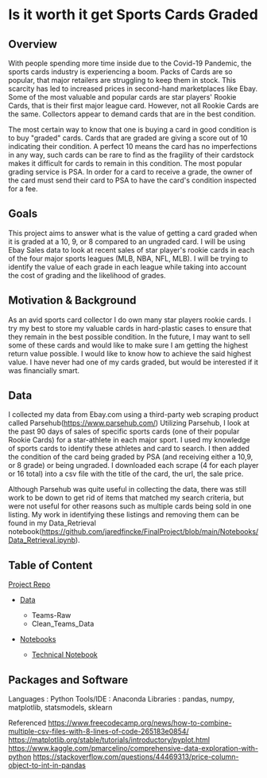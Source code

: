  # Is it worth it get Sports Cards Graded #


## Overview ##
With people spending more time inside due to the Covid-19 Pandemic, the sports cards industry is experiencing a boom. Packs of Cards are so popular, that major retailers are struggling to keep them in stock. This scarcity has led to increased prices in second-hand marketplaces like Ebay. Some of the most valuable and popular cards are star players' Rookie Cards, that is their first major league card. However, not all Rookie Cards are the same. Collectors appear to demand cards that are in the best condition. 

The most certain way to know that one is buying a card in good condition is to buy "graded" cards. Cards that are graded are giving a score out of 10 indicating their condition. A perfect 10 means the card has no imperfections in any way, such cards can be rare to find as the fragility of their cardstock makes it difficult for cards to remain in this condition. The most popular grading service is PSA. In order for a card to receive a grade, the owner of the card must send their card to PSA to have the card's condition inspected for a fee. 

## Goals ##
This project aims to answer what is the value of getting a card graded when it is graded at a 10, 9, or 8 compared to an ungraded card. I will be using Ebay Sales data to look at recent sales of star player's rookie cards in each of the four major sports leagues (MLB, NBA, NFL, MLB). I will be trying to identify the value of each grade in each league while taking into account the cost of grading and the likelihood of grades.


## Motivation & Background ##
As an avid sports card collector I do own many star players rookie cards. I try my best to store my valuable cards in hard-plastic cases to ensure that they remain in the best possible condition. In the future, I may want to sell some of these cards and would like to make sure I am getting the highest return value possible. I would like to know how to achieve the said highest value. I have never had one of my cards graded, but would be interested if it was financially smart. 


## Data ##
I collected my data from Ebay.com using a third-party web scraping product called Parsehub(https://www.parsehub.com/)
Utilizing Parsehub, I look at the past 90 days of sales of specific sports cards (one of their popular Rookie Cards) for a star-athlete in each major sport. I used my knowledge of sports cards to identify these athletes and card to search. I then added the condition of the card being graded by PSA (and receiving either a 10,9, or 8 grade) or being ungraded. I downloaded each scrape (4 for each player or 16 total) into a csv file with the title of the card, the url, the sale price.

Although Parsehub was quite useful in collecting the data, there was still work to be down to get rid of items that matched my search criteria, but were not useful for other reasons such as multiple cards being sold in one listing. My work in identifying these listings and removing them can be found in my Data_Retrieval notebook(https://github.com/jaredfincke/FinalProject/blob/main/Notebooks/Data_Retrieval.ipynb). 

## Table of Content ##
[Project Repo](https://github.com/jaredfincke/Project-1)
   - [Data](https://github.com/jaredfincke/Project-1/tree/main/Data)
        - Teams-Raw
        - Clean_Teams_Data
    
   - [Notebooks](https://github.com/jaredfincke/Project-1/tree/main/Notebooks)
        - [Technical Notebook](https://github.com/jaredfincke/Project-1/blob/main/Notebooks/Technical%20Notebook.ipynb)

## Packages and Software ##
Languages : Python
Tools/IDE : Anaconda
Libraries : pandas, numpy, matplotlib, statsmodels, sklearn

Referenced 
https://www.freecodecamp.org/news/how-to-combine-multiple-csv-files-with-8-lines-of-code-265183e0854/
https://matplotlib.org/stable/tutorials/introductory/pyplot.html
https://www.kaggle.com/pmarcelino/comprehensive-data-exploration-with-python
https://stackoverflow.com/questions/44469313/price-column-object-to-int-in-pandas